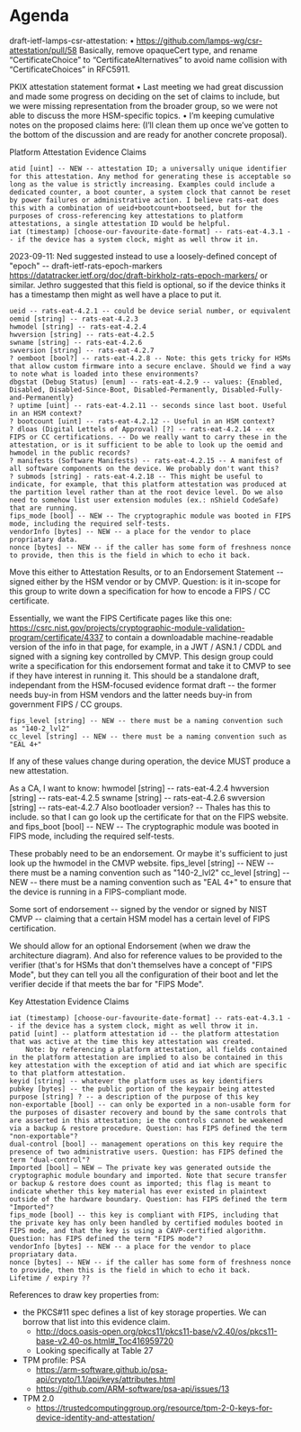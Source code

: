# Agenda

draft-ietf-lamps-csr-attestation:
•	https://github.com/lamps-wg/csr-attestation/pull/58
Basically, remove opaqueCert type, and rename “CertificateChoice” to “CertificateAlternatives” to avoid name collision with “CertificateChoices” in RFC5911.

PKIX attestation statement format
•	Last meeting we had great discussion and made some progress on deciding on the set of claims to include, but we were missing representation from the broader group, so we were not able to discuss the more HSM-specific topics.
•	I’m keeping cumulative notes on the proposed claims here: (I’ll clean them up once we’ve gotten to the bottom of the discussion and are ready for another concrete proposal).








Platform Attestation Evidence Claims

    atid [uint] -- NEW -- attestation ID; a universally unique identifier for this attestation. Any method for generating these is acceptable so long as the value is strictly increasing. Examples could include a dedicated counter, a boot counter, a system clock that cannot be reset by power failures or administrative action. I believe rats-eat does this with a combination of ueid+bootcount+bootseed, but for the purposes of cross-referencing key attestations to platform attestations, a single attestation ID would be helpful.
    iat (timestamp) [choose-our-favourite-date-format] -- rats-eat-4.3.1 -- if the device has a system clock, might as well throw it in.
2023-09-11: Ned suggested instead to use a loosely-defined concept of "epoch" -- draft-ietf-rats-epoch-markers https://datatracker.ietf.org/doc/draft-birkholz-rats-epoch-markers/ or similar. Jethro suggested that this field is optional, so if the device thinks it has a timestamp then might as well have a place to put it.
    
    ueid -- rats-eat-4.2.1 -- could be device serial number, or equivalent
    oemid [string] -- rats-eat-4.2.3
    hwmodel [string] -- rats-eat-4.2.4
    hwversion [string] -- rats-eat-4.2.5
    swname [string] -- rats-eat-4.2.6
    swversion [string] -- rats-eat-4.2.7
    ? oemboot [bool?] -- rats-eat-4.2.8 -- Note: this gets tricky for HSMs that allow custom firmware into a secure enclave. Should we find a way to note what is loaded into these environments?
    dbgstat (Debug Status) [enum] -- rats-eat-4.2.9 -- values: {Enabled, Disabled, Disabled-Since-Boot, Disabled-Permanently, Disabled-Fully-and-Permanently}
    ? uptime [uint] -- rats-eat-4.2.11 -- seconds since last boot. Useful in an HSM context?
    ? bootcount [uint] -- rats-eat-4.2.12 -- Useful in an HSM context?
    ? dloas (Digital Lettels of Approval) [?] -- rats-eat-4.2.14 -- ex FIPS or CC certifications. -- Do we really want to carry these in the attestation, or is it sufficient to be able to look up the oemid and hwmodel in the public records?
    ? manifests (Software Manifests) -- rats-eat-4.2.15 -- A manifest of all software components on the device. We probably don't want this?
    ? submods [string] - rats-eat-4.2.18 -- This might be useful to indicate, for example, that this platform attestation was produced at the partition level rather than at the root device level. Do we also need to somehow list user extension modules (ex.: nShield CodeSafe) that are running.
    fips_mode [bool] -- NEW -- The cryptographic module was booted in FIPS mode, including the required self-tests.
    vendorInfo [bytes] -- NEW -- a place for the vendor to place propriatary data.
    nonce [bytes] -- NEW -- if the caller has some form of freshness nonce to provide, then this is the field in which to echo it back.


Move this either to Attestation Results, or to an Endorsement Statement -- signed either by the HSM vendor or by CMVP. Question: is it in-scope for this group to write down a specification for how to encode a FIPS / CC certificate.

Essentially, we want the FIPS Certificate pages like this one:
https://csrc.nist.gov/projects/cryptographic-module-validation-program/certificate/4337
to contain a downloadable machine-readable version of the info in that page, for example, in a JWT / ASN.1 / CDDL and signed with a signing key controlled by CMVP.
This design group could write a specification for this endorsement format and take it to CMVP to see if they have interest in running it.
This should be a standalone draft, independant from the HSM-focused evidence format draft -- the former needs buy-in from HSM vendors and the latter needs buy-in from government FIPS / CC groups.

    fips_level [string] -- NEW -- there must be a naming convention such as "140-2_lvl2"
    cc_level [string] -- NEW -- there must be a naming convention such as "EAL 4+"


If any of these values change during operation, the device MUST produce a new attestation.


As a CA, I want to know:
    hwmodel [string] -- rats-eat-4.2.4
    hwversion [string] -- rats-eat-4.2.5
    swname [string] -- rats-eat-4.2.6
    swversion [string] -- rats-eat-4.2.7
Also bootloader version? -- Thales has this to include.
so that I can go look up the certificate for that on the FIPS website.
and
    fips_boot [bool] -- NEW -- The cryptographic module was booted in FIPS mode, including the required self-tests.
    
These probably need to be an endorsement. Or maybe it's sufficient to just look up the hwmodel in the CMVP website.
    fips_level [string] -- NEW -- there must be a naming convention such as "140-2_lvl2"
    cc_level [string] -- NEW -- there must be a naming convention such as "EAL 4+"
to ensure that the device is running in a FIPS-compliant mode.

Some sort of endorsement -- signed by the vendor or signed by NIST CMVP -- claiming that a certain HSM model has a certain level of FIPS certification.


We should allow for an optional Endorsement (when we draw the architecture diagram). And also for reference values to be provided to the verifier (that's for HSMs that don't themselves have a concept of "FIPS Mode", but they can tell you all the configuration of their boot and let the verifier decide if that meets the bar for "FIPS Mode".


Key Attestation Evidence Claims

    iat (timestamp) [choose-our-favourite-date-format] -- rats-eat-4.3.1 -- if the device has a system clock, might as well throw it in.
    patid [uint] -- platform attestation id -- the platform attestation that was active at the time this key attestation was created.
        Note: by referencing a platform attestation, all fields contained in the platform attestation are implied to also be contained in this key attestation with the exception of atid and iat which are specific to that platform attestation.
    keyid [string] -- whatever the platform uses as key identifiers
    pubkey [bytes] -- the public portion of the keypair being attested
    purpose [string] ? -- a description of the purpose of this key
    non-exportable [bool] -- can only be exported in a non-usable form for the purposes of disaster recovery and bound by the same controls that are asserted in this attestation; ie the controls cannot be weakened via a backup & restore procedure. Question: has FIPS defined the term "non-exportable"?
    dual-control [bool] -- management operations on this key require the presence of two administrative users. Question: has FIPS defined the term "dual-control"?
    Imported [bool] – NEW – The private key was generated outside the cryptographic module boundary and imported. Note that secure transfer or backup & restore does count as imported; this flag is meant to indicate whether this key material has ever existed in plaintext outside of the hardware boundary. Question: has FIPS defined the term "Imported"?
    fips_mode [bool] -- this key is compliant with FIPS, including that the private key has only been handled by certified modules booted in FIPS mode, and that the key is using a CAVP-certified algorithm. Question: has FIPS defined the term "FIPS mode"?
    vendorInfo [bytes] -- NEW -- a place for the vendor to place propriatary data.
    nonce [bytes] -- NEW -- if the caller has some form of freshness nonce to provide, then this is the field in which to echo it back.
    Lifetime / expiry ??

References to draw key properties from:
* the PKCS#11 spec defines a list of key storage properties. We can borrow that list into this evidence claim.
    * http://docs.oasis-open.org/pkcs11/pkcs11-base/v2.40/os/pkcs11-base-v2.40-os.html#_Toc416959720
    * Looking specifically at Table 27    
* TPM profile: PSA
    * https://arm-software.github.io/psa-api/crypto/1.1/api/keys/attributes.html
    * https://github.com/ARM-software/psa-api/issues/13
* TPM 2.0
    * https://trustedcomputinggroup.org/resource/tpm-2-0-keys-for-device-identity-and-attestation/
